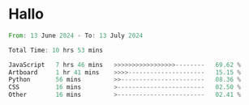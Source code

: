 # Hallo
<!--START_SECTION:waka-->

```rust
From: 13 June 2024 - To: 13 July 2024

Total Time: 10 hrs 53 mins

JavaScript   7 hrs 46 mins   >>>>>>>>>>>>>>>>>--------   69.62 %
Artboard     1 hr 41 mins    >>>>---------------------   15.15 %
Python       56 mins         >>-----------------------   08.36 %
CSS          16 mins         >------------------------   02.50 %
Other        16 mins         >------------------------   02.41 %
```

<!--END_SECTION:waka-->

